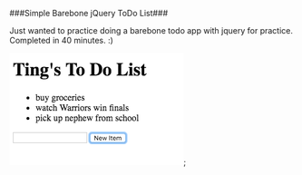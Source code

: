 ###Simple Barebone jQuery ToDo List###

Just wanted to practice doing a barebone todo app with jquery for practice. Completed in 40 minutes. :) 

![alt text](./todo.png);
